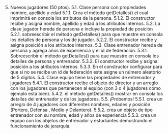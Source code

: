 5. Nuevos jugadores (50 ptos).
  5.1. Clase persona con propiedades nombre, apellido y edad
    5.1.1. Crea el método getDetalles() el cual imprimirá en consola los atributos de la persona.
    5.1.2. El constructor recibe y asigna nombre, apellido y edad a los atributos internos.
  5.2. La clase jugador hereda de persona e incluye la propiedad de posición
    5.2.1. sobreescribir el método getDetalles() para que muestre en consola los detalles de persona y los de jugador.
    5.2.2. El constructor recibe y asigna posición a los atributos internos.
  5.3. Clase entrenador hereda de persona y agrega años de experiencia y el id de federación.
    5.3.1. Sobreescribir el método getDetalles() para que muestre en consola los detalles de persona y entrenador.
    5.3.2. El constructor recibe y asigna posición a los atributos internos.
    5.3.3. En el constructor configurar para que si no se recibe un id de federación este asigne un número aleatorio de 5 dígitos.
  5.4. Clase equipo tiene las propiedades de entrenador y jugadores
    5.4.1. El constructor recibe el objeto de director y un arreglo con los jugadores que pertenecen al equipo (con 3 o 4 jugadores como ejemplo está bien).
    5.4.2. el método getDetalles() mostrar en consola los detalles del entrenador y de los jugadores.
  5.5. ¡Probemos!
    5.5.1. crea un arreglo de 4 jugadores con diferentes nombres, edades y posición (Portero, Defensa , Medio y Delantero).
    5.5.2. crea un objeto de tipo entrenador con su nombre, edad y años de experiencia
    5.5.3. crea un equipo con los objetos de entrenador y estudiantes demostrando el funcionamiento de jerarquía.